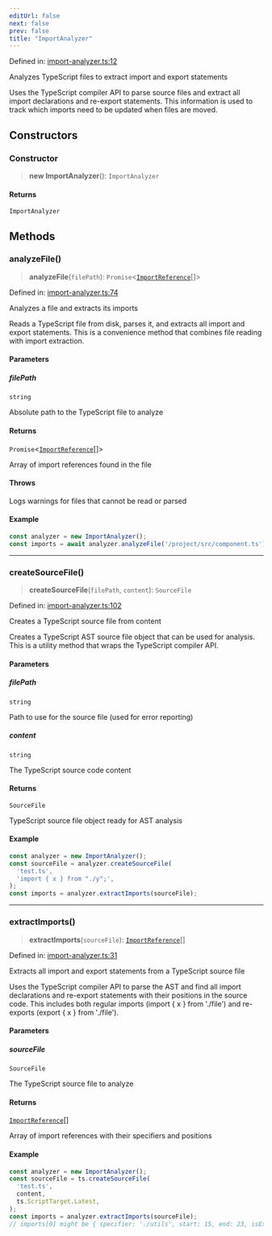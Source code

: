 ```yaml
---
editUrl: false
next: false
prev: false
title: "ImportAnalyzer"
---
```


Defined in: [import-analyzer.ts:12](https://github.com/SubtleTools/move-ts-file/blob/main/src/import-analyzer.ts#L12)

Analyzes TypeScript files to extract import and export statements

Uses the TypeScript compiler API to parse source files and extract all import
declarations and re-export statements. This information is used to track which
imports need to be updated when files are moved.

## Constructors

### Constructor

> **new ImportAnalyzer**(): `ImportAnalyzer`

#### Returns

`ImportAnalyzer`

## Methods

### analyzeFile()

> **analyzeFile**(`filePath`): `Promise`\<[`ImportReference`](/api/interfaces/importreference/)[]\>

Defined in: [import-analyzer.ts:74](https://github.com/SubtleTools/move-ts-file/blob/main/src/import-analyzer.ts#L74)

Analyzes a file and extracts its imports

Reads a TypeScript file from disk, parses it, and extracts all import
and export statements. This is a convenience method that combines file
reading with import extraction.

#### Parameters

##### filePath

`string`

Absolute path to the TypeScript file to analyze

#### Returns

`Promise`\<[`ImportReference`](/api/interfaces/importreference/)[]\>

Array of import references found in the file

#### Throws

Logs warnings for files that cannot be read or parsed

#### Example

```typescript
const analyzer = new ImportAnalyzer();
const imports = await analyzer.analyzeFile('/project/src/component.ts');
```

---

### createSourceFile()

> **createSourceFile**(`filePath`, `content`): `SourceFile`

Defined in: [import-analyzer.ts:102](https://github.com/SubtleTools/move-ts-file/blob/main/src/import-analyzer.ts#L102)

Creates a TypeScript source file from content

Creates a TypeScript AST source file object that can be used for analysis.
This is a utility method that wraps the TypeScript compiler API.

#### Parameters

##### filePath

`string`

Path to use for the source file (used for error reporting)

##### content

`string`

The TypeScript source code content

#### Returns

`SourceFile`

TypeScript source file object ready for AST analysis

#### Example

```typescript
const analyzer = new ImportAnalyzer();
const sourceFile = analyzer.createSourceFile(
  'test.ts',
  'import { x } from "./y";',
);
const imports = analyzer.extractImports(sourceFile);
```

---

### extractImports()

> **extractImports**(`sourceFile`): [`ImportReference`](/api/interfaces/importreference/)[]

Defined in: [import-analyzer.ts:31](https://github.com/SubtleTools/move-ts-file/blob/main/src/import-analyzer.ts#L31)

Extracts all import and export statements from a TypeScript source file

Uses the TypeScript compiler API to parse the AST and find all import declarations
and re-export statements with their positions in the source code. This includes
both regular imports (import { x } from './file') and re-exports (export { x } from './file').

#### Parameters

##### sourceFile

`SourceFile`

The TypeScript source file to analyze

#### Returns

[`ImportReference`](/api/interfaces/importreference/)[]

Array of import references with their specifiers and positions

#### Example

```typescript
const analyzer = new ImportAnalyzer();
const sourceFile = ts.createSourceFile(
  'test.ts',
  content,
  ts.ScriptTarget.Latest,
);
const imports = analyzer.extractImports(sourceFile);
// imports[0] might be { specifier: './utils', start: 15, end: 23, isExport: false }
```
